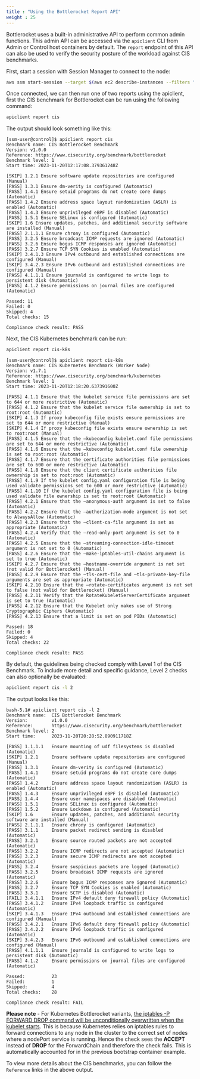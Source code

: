 ```yaml
---
title : "Using the Bottlerocket Report API"
weight : 25
---
```


Bottlerocket uses a built-in administrative API to perform common admin functions. This admin API can be accessed via the `apiclient` CLI from Admin or Control host containers by default. The `report` endpoint of this API can also be used to verify the security posture of the workload against CIS benchmarks. 

First, start a session with Session Manager to connect to the node:

```bash
aws ssm start-session --target $(aws ec2 describe-instances --filters "Name=tag:Name,Values=eksworkshop-eksctl-bottlerocket-mng-Node" | jq -r '.[][0]["Instances"][0]["InstanceId"]')
```

Once connected, we can then run one of two reports using the apiclient, first the CIS benchmark for Bottlerocket can be run using the following command:

```bash
apiclient report cis
```

The output should look something like this:

```
[ssm-user@control]$ apiclient report cis
Benchmark name: CIS Bottlerocket Benchmark
Version: v1.0.0
Reference: https://www.cisecurity.org/benchmark/bottlerocket
Benchmark level: 1
Start time: 2023-11-20T12:17:08.379361248Z

[SKIP] 1.2.1 Ensure software update repositories are configured (Manual)
[PASS] 1.3.1 Ensure dm-verity is configured (Automatic)
[PASS] 1.4.1 Ensure setuid programs do not create core dumps (Automatic)
[PASS] 1.4.2 Ensure address space layout randomization (ASLR) is enabled (Automatic)
[PASS] 1.4.3 Ensure unprivileged eBPF is disabled (Automatic)
[PASS] 1.5.1 Ensure SELinux is configured (Automatic)
[SKIP] 1.6 Ensure updates, patches, and additional security software are installed (Manual)
[PASS] 2.1.1.1 Ensure chrony is configured (Automatic)
[PASS] 3.2.5 Ensure broadcast ICMP requests are ignored (Automatic)
[PASS] 3.2.6 Ensure bogus ICMP responses are ignored (Automatic)
[PASS] 3.2.7 Ensure TCP SYN Cookies is enabled (Automatic)
[SKIP] 3.4.1.3 Ensure IPv4 outbound and established connections are configured (Manual)
[SKIP] 3.4.2.3 Ensure IPv6 outbound and established connections are configured (Manual)
[PASS] 4.1.1.1 Ensure journald is configured to write logs to persistent disk (Automatic)
[PASS] 4.1.2 Ensure permissions on journal files are configured (Automatic)

Passed: 11
Failed: 0
Skipped: 4
Total checks: 15

Compliance check result: PASS
```

Next, the CIS Kubernetes benchmark can be run:

```bash
apiclient report cis-k8s
```

```
[ssm-user@control]$ apiclient report cis-k8s
Benchmark name: CIS Kubernetes Benchmark (Worker Node)
Version: v1.7.1
Reference: https://www.cisecurity.org/benchmark/kubernetes
Benchmark level: 1
Start time: 2023-11-20T12:18:20.637391600Z

[PASS] 4.1.1 Ensure that the kubelet service file permissions are set to 644 or more restrictive (Automatic)
[PASS] 4.1.2 Ensure that the kubelet service file ownership is set to root:root (Automatic)
[SKIP] 4.1.3 If proxy kubeconfig file exists ensure permissions are set to 644 or more restrictive (Manual)
[SKIP] 4.1.4 If proxy kubeconfig file exists ensure ownership is set to root:root (Manual)
[PASS] 4.1.5 Ensure that the —kubeconfig kubelet.conf file permissions are set to 644 or more restrictive (Automatic)
[PASS] 4.1.6 Ensure that the —kubeconfig kubelet.conf file ownership is set to root:root (Automatic)
[PASS] 4.1.7 Ensure that the certificate authorities file permissions are set to 600 or more restrictive (Automatic)
[PASS] 4.1.8 Ensure that the client certificate authorities file ownership is set to root:root (Automatic)
[PASS] 4.1.9 If the kubelet config.yaml configuration file is being used validate permissions set to 600 or more restrictive (Automatic)
[PASS] 4.1.10 If the kubelet config.yaml configuration file is being used validate file ownership is set to root:root (Automatic)
[PASS] 4.2.1 Ensure that the —anonymous-auth argument is set to false (Automatic)
[PASS] 4.2.2 Ensure that the —authorization-mode argument is not set to AlwaysAllow (Automatic)
[PASS] 4.2.3 Ensure that the —client-ca-file argument is set as appropriate (Automatic)
[PASS] 4.2.4 Verify that the —read-only-port argument is set to 0 (Automatic)
[PASS] 4.2.5 Ensure that the —streaming-connection-idle-timeout argument is not set to 0 (Automatic)
[PASS] 4.2.6 Ensure that the —make-iptables-util-chains argument is set to true (Automatic)
[SKIP] 4.2.7 Ensure that the —hostname-override argument is not set (not valid for Bottlerocket) (Manual)
[PASS] 4.2.9 Ensure that the —tls-cert-file and —tls-private-key-file arguments are set as appropriate (Automatic)
[SKIP] 4.2.10 Ensure that the —rotate-certificates argument is not set to false (not valid for Bottlerocket) (Manual)
[PASS] 4.2.11 Verify that the RotateKubeletServerCertificate argument is set to true (Automatic)
[PASS] 4.2.12 Ensure that the Kubelet only makes use of Strong Cryptographic Ciphers (Automatic)
[PASS] 4.2.13 Ensure that a limit is set on pod PIDs (Automatic)

Passed: 18
Failed: 0
Skipped: 4
Total checks: 22

Compliance check result: PASS
```

By default, the guidelines being checked comply with Level 1 of the CIS Benchmark. To include more detail and specific guidance, Level 2 checks can also optionally be evaluated:

```bash
apiclient report cis -l 2
```

The output looks like this:

```
bash-5.1# apiclient report cis -l 2
Benchmark name:  CIS Bottlerocket Benchmark
Version:         v1.0.0
Reference:       https://www.cisecurity.org/benchmark/bottlerocket
Benchmark level: 2
Start time:      2023-11-20T20:28:52.890911718Z

[PASS] 1.1.1.1   Ensure mounting of udf filesystems is disabled (Automatic)
[SKIP] 1.2.1     Ensure software update repositories are configured (Manual)
[PASS] 1.3.1     Ensure dm-verity is configured (Automatic)
[PASS] 1.4.1     Ensure setuid programs do not create core dumps (Automatic)
[PASS] 1.4.2     Ensure address space layout randomization (ASLR) is enabled (Automatic)
[PASS] 1.4.3     Ensure unprivileged eBPF is disabled (Automatic)
[PASS] 1.4.4     Ensure user namespaces are disabled (Automatic)
[PASS] 1.5.1     Ensure SELinux is configured (Automatic)
[PASS] 1.5.2     Ensure Lockdown is configured (Automatic)
[SKIP] 1.6       Ensure updates, patches, and additional security software are installed (Manual)
[PASS] 2.1.1.1   Ensure chrony is configured (Automatic)
[PASS] 3.1.1     Ensure packet redirect sending is disabled (Automatic)
[PASS] 3.2.1     Ensure source routed packets are not accepted (Automatic)
[PASS] 3.2.2     Ensure ICMP redirects are not accepted (Automatic)
[PASS] 3.2.3     Ensure secure ICMP redirects are not accepted (Automatic)
[PASS] 3.2.4     Ensure suspicious packets are logged (Automatic)
[PASS] 3.2.5     Ensure broadcast ICMP requests are ignored (Automatic)
[PASS] 3.2.6     Ensure bogus ICMP responses are ignored (Automatic)
[PASS] 3.2.7     Ensure TCP SYN Cookies is enabled (Automatic)
[PASS] 3.3.1     Ensure SCTP is disabled (Automatic)
[FAIL] 3.4.1.1   Ensure IPv4 default deny firewall policy (Automatic)
[PASS] 3.4.1.2   Ensure IPv4 loopback traffic is configured (Automatic)
[SKIP] 3.4.1.3   Ensure IPv4 outbound and established connections are configured (Manual)
[PASS] 3.4.2.1   Ensure IPv6 default deny firewall policy (Automatic)
[PASS] 3.4.2.2   Ensure IPv6 loopback traffic is configured (Automatic)
[SKIP] 3.4.2.3   Ensure IPv6 outbound and established connections are configured (Manual)
[PASS] 4.1.1.1   Ensure journald is configured to write logs to persistent disk (Automatic)
[PASS] 4.1.2     Ensure permissions on journal files are configured (Automatic)

Passed:          23
Failed:          1
Skipped:         4
Total checks:    28

Compliance check result: FAIL
```

**Please note** - For Kubernetes Bottlerocket variants, [the iptables -P FORWARD DROP command will be unconditionally overwritten when the kubelet starts](https://github.com/bottlerocket-os/bottlerocket/blob/52ea5b5c8d788f3e9d7a76e329cd2c766150cf59/packages/kubernetes-1.24/kubelet.service#L13). This is because Kubernetes relies on iptables rules to forward connections to any node in the cluster to the correct set of nodes where a nodePort service is running. Hence the check sees the **ACCEPT** instead of **DROP** for the ForwardChain and therefore the check fails. This is automatically accounted for in the previous bootstrap container example. 

To view more details about the CIS benchmarks, you can follow the `Reference` links in the above output. 